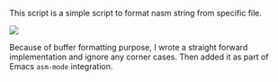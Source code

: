 This script is a simple script to format nasm string from specific file.

![](https://github.com/ruinshe/nasmfmt/workflows/Go/badge.svg)

Because of buffer formatting purpose, I wrote a straight forward
implementation and ignore any corner cases. Then added it as part
of Emacs `asm-mode` integration.
